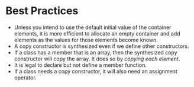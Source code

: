 # Best Practices

- Unless you intend to use the default initial value of the container elements, it is more efficient to allocate an empty container and add elements as the values for those elements become known.
- A copy constructor is synthesized even if we define other constructors.
- If a class has a member that is an array, then the synthesized copy constructor will copy the array. It does so by *copying each element*.
- It is legal to declare but not define a member function.
- If a class needs a copy constructor, it will also need an assignment operator.